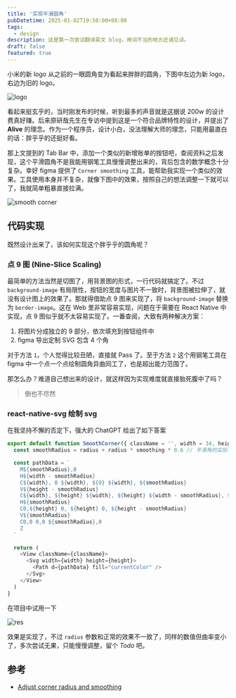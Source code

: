 ```yaml
---
title: '实现平滑圆角'
pubDatetime: 2025-01-02T19:58:00+08:00
tags:
  - design
description: 这是第一次尝试翻译英文 blog，用词不当的地方还请见谅。
draft: false
featured: true
---
```


小米的新 logo 从之前的一眼圆角变为看起来胖胖的圆角，下图中左边为新 logo，右边为旧的 logo。

![logo](https://cdn.cnbj1.fds.api.mi-img.com/mi-mall/eb753f75f748f7497144e06661906c91.jpg?w=720&h=307)

看起来挺玄乎的，当时刚发布的时候，听到最多的声音就是这据说 200w 的设计费真好赚。后来原研哉先生在专访中提到这是一个符合品牌特性的设计，并提出了 **Alive** 的理念。作为一个程序员，设计小白，没法理解大师的理念，只能用最直白的话：胖乎乎的还挺好看。

那上文提到的 Tab Bar 中，添加一个类似的新增账单的按钮吧，查阅资料之后发现，这个平滑圆角不是我能用钢笔工具慢慢调整出来的，背后包含的数学概念十分复杂。幸好 figma 提供了 `Corner smoothing` 工具，能帮助我实现一个类似的效果。工具使用本身并不复杂，就像下图中的效果，按照自己的想法调整一下就可以了，我就简单粗暴直接拉满。

![smooth corner](@assets/images/figma/smooth/config.png)

## 代码实现

既然设计出来了，该如何实现这个胖乎乎的圆角呢？

### 点 9 图 (Nine-Slice Scaling)

最简单的方法当然是切图了，用背景图的形式，一行代码就搞定了。不过 `background-image` 有局限性，按钮的宽度与图片不一致时，背景图被拉伸了，就没有设计图上的效果了。那就得借助点 9 图来实现了，将 `background-image` 替换为 `border-image`。这在 Web 里非常容易实现，问题在于需要在 React Native 中实现，点 9 图似乎就不太容易实现了。一番查阅，大致有两种解决方案：

1. 将图片分成独立的 9 部分，依次填充到按钮组件中
2. figma 导出定制 SVG 包含 4 个角

对于方法 `1`，个人觉得比较丑陋，直接就 Pass 了。至于方法 `2` 这个用钢笔工具在 figma 中一个点一个点绘制圆角异曲同工了，也是超出能力范围了。

那怎么办？难道自己想出来的设计，就这样因为实现难度就直接胎死腹中了吗？

> 倒也不尽然

### react-native-svg 绘制 svg

在我坚持不懈的否定下，强大的 ChatGPT 给出了如下答案

```typescript
export default function SmoothCorner({ className = '', width = 34, height = 34, radius, smoothing = 0.6 }: SmoothCornerProps) {
  const smoothRadius = radius + radius * smoothing * 0.6 // 平滑角的实际半径

  const pathData = `
    M${smoothRadius},0
    H${width - smoothRadius}
    C${width}, 0 ${width}, ${0} ${width}, ${smoothRadius}
    V${height - smoothRadius}
    C${width}, ${height} ${width}, ${height} ${width - smoothRadius}, ${height}
    H${smoothRadius}
    C0,${height} 0, ${height} 0, ${height - smoothRadius}
    V${smoothRadius}
    C0,0 0,0 ${smoothRadius},0
    Z
  `

  return (
    <View className={className}>
      <Svg width={width} height={height}>
        <Path d={pathData} fill="currentColor" />
      </Svg>
    </View>
  )
}
```

在项目中试用一下

![res](@assets/images/figma/smooth/res.png)

效果是实现了，不过 `radius` 参数和正常的效果不一致了，同样的数值但曲率变小了，多次尝试无果，只能慢慢调整，留个 _Todo_ 吧。

## 参考

- [Adjust corner radius and smoothing](https://help.figma.com/hc/en-us/articles/360050986854-Adjust-corner-radius-and-smoothing)

